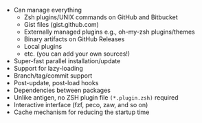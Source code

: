   * Can manage everything
    * Zsh plugins/UNIX commands on GitHub and Bitbucket
    * Gist files (gist.github.com)
    * Externally managed plugins e.g., oh-my-zsh plugins/themes
    * Binary artifacts on GitHub Releases
    * Local plugins
    * etc. (you can add your own sources!)
  * Super-fast parallel installation/update
  * Support for lazy-loading
  * Branch/tag/commit support
  * Post-update, post-load hooks
  * Dependencies between packages
  * Unlike antigen, no ZSH plugin file `(*.plugin.zsh)` required
  * Interactive interface (fzf, peco, zaw, and so on)
  * Cache mechanism for reducing the startup time

